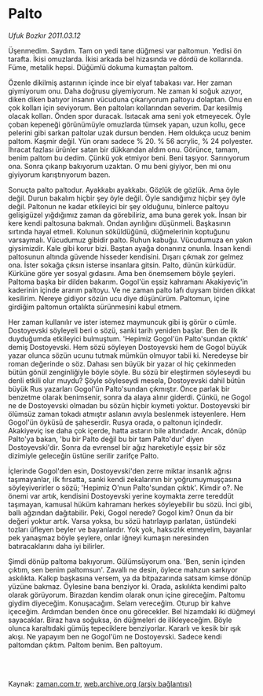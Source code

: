 # Palto

*Ufuk Bozkır 2011.03.12*

<td class="columnist-detail">
<p>Üşenmedim. Saydım. Tam on yedi tane düğmesi var paltomun. Yedisi ön tarafta. İkisi omuzlarda. İkisi arkada bel hizasında ve dördü de kollarında. Füme, metalik hepsi. Düğümlü dokuma kumaştan paltom.</p>
<p>
<div id="haberMetinDiv">
<p>Özenle dikilmiş astarının içinde ince bir elyaf tabakası var. Her zaman giymiyorum onu. Daha doğrusu giyemiyorum. Ne zaman ki soğuk azıyor, diken diken batıyor insanın vücuduna çıkarıyorum paltoyu dolaptan. Onu en çok kolları için seviyorum. Ben paltoları kollarından severim. Dar kesilmiş olacak kolları. Önden spor duracak. Isıtacak ama seni yok etmeyecek. Öyle çoban kepeneği görünümüyle omuzlarda tümsek yapan, uzun kollu, gece pelerini gibi sarkan paltolar uzak dursun benden. Hem oldukça ucuz benim paltom. Kaşmir değil. Yün oranı sadece % 20. % 56 acrylic, % 24 polyester. İhracat fazlası ürünler satan bir dükkandan aldım onu. Görünce, tamam, benim paltom bu dedim. Çünkü yok etmiyor beni. Beni taşıyor. Sarınıyorum ona. Sonra çıkarıp bakıyorum uzaktan. O mu beni giyiyor, ben mi onu giyiyorum karıştırıyorum bazen.
<p>Sonuçta palto paltodur. Ayakkabı ayakkabı. Gözlük de gözlük. Ama öyle değil. Durun bakalım hiçbir şey öyle değil. Öyle sandığımız hiçbir şey öyle değil. Paltonun ne kadar etkileyici bir şey olduğunu, binlerce paltoyu gelişigüzel yığdığımız zaman da görebiliriz, ama buna gerek yok. İnsan bir kere kendi paltosuna bakmalı. Ondan ayrılığını düşünmeli. Başkasının sırtında hayal etmeli. Kolunun söküldüğünü, düğmelerinin koptuğunu varsaymalı. Vücudumuz gibidir palto. Ruhun kabuğu. Vücudumuza en yakın giysimizdir. Kale gibi korur bizi. Baştan ayağa donanırız onunla. İnsan kendi paltosunun altında güvende hisseder kendisini. Dışarı çıkmak zor gelmez ona. İster sokağa çıksın isterse insanlara gitsin. Palto, dünün kürküdür. Kürküne göre yer sosyal gıdasını. Ama ben önemsemem böyle şeyleri. Paltoma başka bir dilden bakarım. Gogol'ün eşsiz kahramanı Akakiyeviç'in kaderinin içinde ararım paltoyu. Ve ne zaman palto lafı duysam birden dikkat kesilirim. Nereye gidiyor sözün ucu diye düşünürüm. Paltomun, içine girdiğim paltomun ortalıkta sürünmesini kabul etmem.
<p>Her zaman kullanılır ve ister istemez maymuncuk gibi iş görür o cümle. Dostoyevski söyleyeli beri o sözü, sanki tarih yeniden başlar. Ben de ilk duyduğumda etkileyici bulmuştum. 'Hepimiz Gogol'ün Palto'sundan çıktık' demiş Dostoyevski. Hem sözü söyleyen Dostoyevski hem de Gogol büyük yazar olunca sözün ucunu tutmak mümkün olmuyor tabii ki. Neredeyse bir roman değerinde o söz. Dahası sen büyük bir yazar ol hiç çekinmeden bütün gönül zenginliğiyle böyle söyle. Bu sözü bir eleştirmen söyleseydi bu denli etkili olur muydu? Şöyle söyleseydi mesela, Dostoyevski dahil bütün büyük Rus yazarları Gogol'ün Palto'sundan çıkmıştır. Önce parlak bir benzetme olarak benimsenir, sonra da alaya alınır giderdi. Çünkü, ne Gogol ne de Dostoyevski olmadan bu sözün hiçbir kıymeti yoktur. Dostoyevski bir ölümsüz zaman tokadı atmıştır aslanın avıyla beslenmek isteyenlere. Hem Gogol'ün öyküsü de şaheserdir. Rusya orada, o paltonun içindedir. Akakiyeviç ise daha çok içerde, hatta astarın bile altındadır. Ancak, dönüp Palto'ya bakan, 'bu bir Palto değil bu bir tam Palto'dur' diyen Dostoyevski'dir. Sonra da evrensel bir ağız hareketiyle eşsiz bir söz dizimiyle geleceğin üstüne serilir zarifçe Palto.
<p>İçlerinde Gogol'den esin, Dostoyevski'den zerre miktar insanlık ağrısı taşımayanlar, ilk fırsatta, sanki kendi zekalarının bir yoğrumuymuşçasına söyleyiverirler o sözü; 'Hepimiz O'nun Palto'sundan çıktık'. Kimdir o?. Ne önemi var artık, kendisini Dostoyevski yerine koymakta zerre tereddüt taşımayan, kamusal hüküm kahramanı herkes söyleyebilir bu sözü. İnci gibi, ballı ağzından dağıtabilir. Peki, Gogol nerede? Gogol kim? Onun da bir değeri yoktur artık. Varsa yoksa, bu sözü hatırlayıp parlatan, üstündeki tozları üfleyen beyler ve bayanlardır. Yok yok, haksızlık etmeyelim, bayanlar pek yanaşmaz böyle şeylere, onlar iğneyi kumaşın neresinden batıracaklarını daha iyi bilirler.
<p>Şimdi dönüp paltoma bakıyorum. Gülümsüyorum ona. 'Ben, senin içinden çıktım, sen benim paltomsun'. Zavallı ne desin, öylece mahzun sarkıyor askılıkta. Kalkıp başkasına versem, ya da bitpazarında satsam kimse dönüp yüzüne bakmaz. Öylesine bana benziyor ki. Orada, askılıkta kendimi palto olarak görüyorum. Birazdan kendim olarak onun içine gireceğim. Paltomu giydim diyeceğim. Konuşacağım. Selam vereceğim. Oturup bir kahve içeceğim. Ardımdan benden önce onu görecekler. Bel hizamdaki iki düğmeyi sayacaklar. Biraz hava soğuksa, ön düğmeleri de ilikleyeceğim. Böyle olunca karaltıdaki gümüş tepeciklere benziyorlar. Kararlı ve kesik bir ışık akışı. Ne yapayım ben ne Gogol'üm ne Dostoyevski. Sadece kendi paltomdan çıktım. Paltom benim. Ben paltoyum.</p></p></p></p></p></div>
</p>


<p><br>
		 </br></p></td>

Kaynak: [zaman.com.tr](http://zaman.com.tr/yazar.do?yazino=1105850), [web.archive.org (arşiv bağlantısı)](http://web.archive.org/web/20110315204745/http://zaman.com.tr:80/yazar.do?yazino=1105850)
